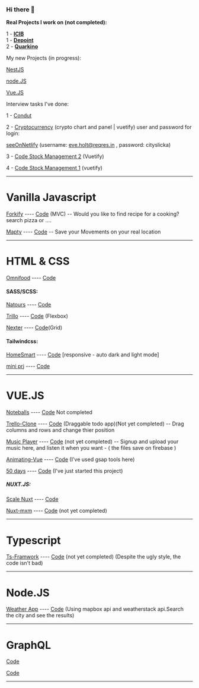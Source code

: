 ### Hi there 👋

**Real Projects I work on (not completed):**


1 - <a href="https://icib.co/en">**ICIB**</a>  
1 - <a href="https://depoint.ir/fa">**Depoint**</a>  
2 - <a href="https://quarkino.com/en">**Quarkino**</a>   


My new Projects (in progress):

<a href="https://github.com/elmi-elmi/nest-prj-mycv">NestJS</a>

<a href="https://github.com/elmi-elmi/node-ztm-09-nasa">node.JS</a>

<a href="https://github.com/elmi-elmi/vue-tdd-job-search">Vue.JS</a>

Interview tasks I've done:

1 - <a href="https://github.com/elmi-elmi/task-ysntm">Condut</a>

2 -  <a href="https://github.com/elmi-elmi/finno-task">Cryptocurrency<a/> (crypto chart and panel | vuetify)
user and password for login:

  <a href="https://elmi-crypto.netlify.app/">seeOnNetlify</a> (username: eve.holt@reqres.in , password: cityslicka)
  
   
  
  
3 - <a href="https://github.com/elmi-elmi/task-again-stock-management2">Code Stock Management 2<a/> (Vuetify)
 
4 - <a href="https://github.com/elmi-elmi/task-stock-management">Code Stock Management 1<a/> (vuetify)




---
# Vanilla Javascript

<a href="https://forkify-elmi-elmi.netlify.app/">Forkify</a> ---- <a href="https://github.com/elmi-elmi/demo-js-Fokify-app">Code<a/> (MVC) -- Would you like to find recipe for a cooking? search pizza or ....
 
<a href="https://mapty-elmi-elmi.netlify.app/">Mapty</a> ---- <a href="https://github.com/elmi-elmi/Demo-Mapty-JS">Code<a/> -- Save your Movements on your real location
 
---
# HTML & CSS 
 
<a href="https://omnifood-elmi-elmi.netlify.app/">Omnifood</a> ---- <a href="https://github.com/elmi-elmi/demo-Omnifood">Code<a/>
 
  

#### SASS/SCSS:

<a href="https://natours-elmi-elmi.netlify.app/">Natours</a> ---- <a href="https://github.com/elmi-elmi/demo-CSS-Natours">Code<a/> 
 
<a href="https://trillo-elmi-elmi.netlify.app/">Trillo</a> ---- <a href="https://github.com/elmi-elmi/Demo-Trillo-sass">Code<a/> (Flexbox)
 
<a href="https://nexter-elmi-elmi.netlify.app/">Nexter</a> ---- <a href="https://github.com/elmi-elmi/demo-Nexter-Project">Code<a/>(Grid) 
 
 
#### Tailwindcss:

 <a href="https://homesmart-elmi.netlify.app">HomeSmart</a> ---- <a href="https://github.com/elmi-elmi/homesmart">Code<a/> [responsive - auto dark and light mode] 
 
 <a href="https://tailwindcss-miniprj-elmi-elmi.netlify.app">mini prj</a> ---- <a href="https://github.com/elmi-elmi/demo-tailwind-miniprjct">Code<a/>

---
# VUE.JS
 

  
 <a href="https://noteballs-elmi-elmi.netlify.app/#/">Noteballs</a> ---- <a href="https://github.com/elmi-elmi/vue-noteball">Code<a/> Not completed
 
<a href="https://trello-clone-elmi.netlify.app/">Trello-Clone</a> ---- <a href="https://github.com/elmi-elmi/Demo-Watch-Us-Build-a-Trello-Clone">Code<a/> (Draggable todo app)(Not yet completed) -- Drag columns and rows and change thier position
 
<a href="https://music-ztm-elmi-elmi.netlify.app/">Music Player</a> ---- <a href="https://github.com/elmi-elmi/demo-vuejs-music">Code<a/> (not yet completed) -- Signup and upload your music here, and listen it when you want - ( the files save on firebase )
 
 <a href="https://animating-vue-elmi-elmi.netlify.app/">Animating-Vue</a> ---- <a href="https://github.com/elmi-elmi/demo-vue-animating-2">Code<a/> (I've used gsap tools here)
 
 <a href="https://50days-elmi-elmi.netlify.app/">50 days</a> ---- <a href="https://github.com/elmi-elmi/demo-50days">Code<a/> (I've just started this project)
 
 
 

##### NUXT.JS:
 
 <a href="https://scale-nuxt-elmi-elmi.netlify.app/">Scale Nuxt</a> ---- <a href="https://github.com/elmi-elmi/demo-scale-vue-nuxt">Code<a/>
 
 <a href="https://nuxt-mxm-elmi-elmi.netlify.app/">Nuxt-mxm</a> ---- <a href="https://github.com/elmi-elmi/demo-nuxt-4">Code<a/> (not yet completed)

---

# Typescript
 
<a href="https://ts-framwork-elmi-elmi.netlify.app.netlify.app/">Ts-Framwork</a> ---- <a href="https://github.com/elmi-elmi/demo-TS-web-framwork">Code<a/> (not yet completed) (Despite the ugly style, the code isn't bad)
 
---
# Node.JS
<a href="https://elmi-elmi-weather-app.herokuapp.com/">Weather App</a> ---- <a href="https://github.com/elmi-elmi/demo-node-web-server">Code<a/> (Using mapbox api and weatherstack api.Search the city and see the results)
 
 
----
 
# GraphQL

  <a href="https://github.com/elmi-elmi/demo-graphql-blog-app">Code</a> 
 
 <a href="https://github.com/elmi-elmi/demo-e-commerce-gql">Code</a> 

 
 
---


<!-- 
**elmi-elmi/elmi-elmi** is a ✨ _special_ ✨ repository because its `README.md` (this file) appears on your GitHub profile.

Here are some ideas to get you started:

- 🔭 I’m currently working on ...
- 🌱 I’m currently learning ...
- 👯 I’m looking to collaborate on ...
- 🤔 I’m looking for help with ...
- 💬 Ask me about ...
- 📫 How to reach me: ...
- 😄 Pronouns: ...
- ⚡ Fun fact: ...
 -->
